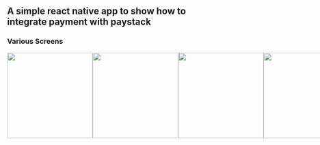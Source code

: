 ## A simple react native app to show how to integrate payment with paystack
### Various Screens
<p style="display: flex;">
<img src="https://user-images.githubusercontent.com/80902426/194437047-a1065217-e635-4f4c-96d2-fe4f40c29d7a.jpg" width="200"  />
<img src="https://user-images.githubusercontent.com/80902426/194437322-194e76b9-e959-4edb-becc-8df87b0ba8b7.jpg" width="200"  />
<img src="https://user-images.githubusercontent.com/80902426/194437332-91413dc3-fb01-4e60-9037-6c9f13da6a6a.jpg" width="200"  />
<img src="https://user-images.githubusercontent.com/80902426/194437335-1be0d5f4-3d90-4fcf-800f-744ac8e57313.jpg" width="200"  />
<img src="https://user-images.githubusercontent.com/80902426/194437892-3c91e472-22fc-40ae-81b1-4dd9a148fff0.jpg" width="200"  />
</p>



